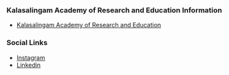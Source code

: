 ### Kalasalingam Academy of Research and Education Information
* [Kalasalingam Academy of Research and Education](https://kalasalingam.ac.in/)

### Social Links
* [Instagram](https://www.instagram.com/owasp_kare/)
* [Linkedin](https://www.linkedin.com/company/owasp-kare?trk=public_post_feed-actor-image)


